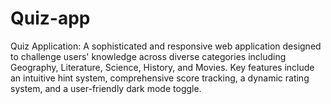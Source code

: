 # Quiz-app
Quiz Application: A sophisticated and responsive web application designed to challenge users' knowledge across diverse categories including Geography, Literature, Science, History, and Movies. Key features include an intuitive hint system, comprehensive score tracking, a dynamic rating system, and a user-friendly dark mode toggle.
